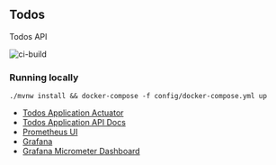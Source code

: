 ## Todos

Todos API

![ci-build](https://github.com/ssimmie/todos/workflows/ci-build/badge.svg?branch=master)

### Running locally

```./mvnw install && docker-compose -f config/docker-compose.yml up```

* [Todos Application Actuator](http://localhost:8181/actuator)
* [Todos Application API Docs](http://localhost:8181/docs/index.html)
* [Prometheus UI](http://localhost:9090)
* [Grafana](http://localhost:3000)
* [Grafana Micrometer Dashboard](http://localhost:3000/d/9IsnyquWz/jvm-micrometer?orgId=1&refresh=5s)
